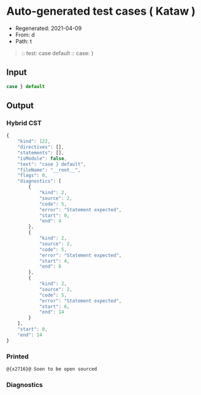 # Auto-generated test cases ( Kataw )
- Regenerated: 2021-04-09
- From: d
- Path: t
> :: test: case default
> :: case: }
## Input

`````js
case } default
`````

## Output

### Hybrid CST

```javascript
{
    "kind": 122,
    "directives": [],
    "statements": [],
    "isModule": false,
    "text": "case } default",
    "fileName": "__root__",
    "flags": 0,
    "diagnostics": [
        {
            "kind": 2,
            "source": 2,
            "code": 5,
            "error": "Statement expected",
            "start": 0,
            "end": 4
        },
        {
            "kind": 2,
            "source": 2,
            "code": 5,
            "error": "Statement expected",
            "start": 4,
            "end": 6
        },
        {
            "kind": 2,
            "source": 2,
            "code": 5,
            "error": "Statement expected",
            "start": 6,
            "end": 14
        }
    ],
    "start": 0,
    "end": 14
}
```

### Printed

```javascript
@{x2716}@ Soon to be open sourced
```

### Diagnostics

```javascript

```

